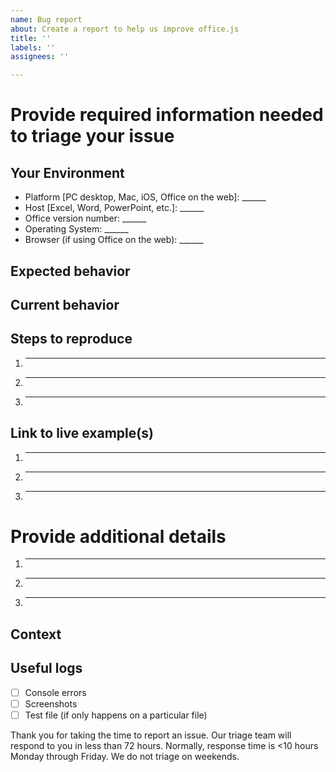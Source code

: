```yaml
---
name: Bug report
about: Create a report to help us improve office.js
title: ''
labels: ''
assignees: ''

---
```


<!--- Provide a general summary of the issue in the Title above -->
# Provide required information needed to triage your issue

## Your Environment
<!--- Include as many relevant details about the environment so we can triage your issue -->
* Platform [PC desktop, Mac, iOS, Office on the web]: ______
* Host [Excel, Word, PowerPoint, etc.]: ______
* Office version number: ______
* Operating System: ______
* Browser (if using Office on the web): ______
 
## Expected behavior
<!--- Tell us what you expected to happen -->

## Current behavior
<!--- Tell us what happens instead of the expected behavior -->
<!--- If suggesting a change/improvement, explain the difference from current behavior -->

## Steps to reproduce
<!--- If we cannot reproduce the issue, we cannot triage -->
1. ______
2. ______
3. ______

## Link to live example(s)
<!--- Ideally, provide a link to a live example, created and shared using -->
<!--- [Script Lab](https://aka.ms/scriptlab). If relevant, create two buttons, -->
<!--- one that sets up data in the document, and another that exemplifies the issue. -->
1. ______
2. ______
3. ______

# Provide additional details
<!--- If the snippet requires extra explanation, provide repro steps: -->
1. ______
2. ______
3. ______

## Context
<!--- How has this issue affected you? What are you trying to accomplish? -->
<!--- Providing context helps us come up with a solution that is most useful in the real world -->

## Useful logs
<!--- Please include any of the following logs that may help us debugging your issue -->
- [ ] Console errors
- [ ] Screenshots
- [ ] Test file (if only happens on a particular file)

Thank you for taking the time to report an issue. Our triage team will respond to you in less than 72 hours. Normally, response time is <10 hours Monday through Friday. We do not triage on weekends. 
